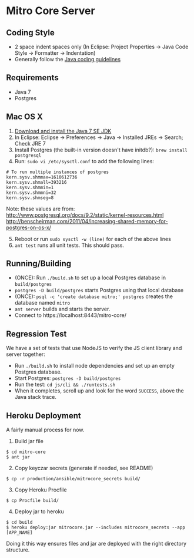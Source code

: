Mitro Core Server
==========


Coding Style
------------

* 2 space indent spaces only (In Eclipse: Project Properties -> Java Code Style -> Formatter -> Indentation)
* Generally follow the [Java coding guidelines](http://google-styleguide.googlecode.com/svn/trunk/javaguide.html)


Requirements
----------------------

* Java 7
* Postgres

Mac OS X
--------

1. [Download and install the Java 7 SE JDK](http://www.oracle.com/technetwork/java/javase/downloads/index.html)
2. In Eclipse: Eclipse -> Preferences -> Java -> Installed JREs -> Search; Check JRE 7
3. Install Postgres (the built-in version doesn't have initdb?): `brew install postgresql`
4. Run: `sudo vi /etc/sysctl.conf` to add the following lines:

```
# To run multiple instances of postgres
kern.sysv.shmmax=1610612736
kern.sysv.shmall=393216
kern.sysv.shmmin=1
kern.sysv.shmmni=32
kern.sysv.shmseg=8
```

Note: these values are from: http://www.postgresql.org/docs/9.2/static/kernel-resources.html http://benscheirman.com/2011/04/increasing-shared-memory-for-postgres-on-os-x/

5. Reboot or run `sudo sysctl -w (line)` for each of the above lines
6. `ant test` runs all unit tests. This should pass.


Running/Building
----------------

* (ONCE): Run `./build.sh` to set up a local Postgres database in `build/postgres`
* `postgres -D build/postgres` starts Postgres using that local database
* (ONCE): `psql -c 'create database mitro;' postgres` creates the database named `mitro`
* `ant server` builds and starts the server.
* Connect to https://localhost:8443/mitro-core/


Regression Test
---------------

We have a set of tests that use NodeJS to verify the JS client library and server together:

* Run `./build.sh` to install node dependencies and set up an empty Postgres database.
* Start Postgres: `postgres -D build/postgres`
* Run the test: `cd js/cli && ./runtests.sh`
* When it completes, scroll up and look for the word `SUCCESS`, above the Java stack trace.

Heroku Deployment
---------------

A fairly manual process for now.

1. Build jar file
```
$ cd mitro-core
$ ant jar
```
2. Copy keyczar secrets (generate if needed, see README)
```
$ cp -r production/ansible/mitrocore_secrets build/
```
3. Copy Heroku Procfile
```
$ cp Procfile build/
```
4. Deploy jar to heroku
```
$ cd build
$ heroku deploy:jar mitrocore.jar --includes mitrocore_secrets --app [APP_NAME]
```
Doing it this way ensures files and jar are deployed with the right directory structure.

